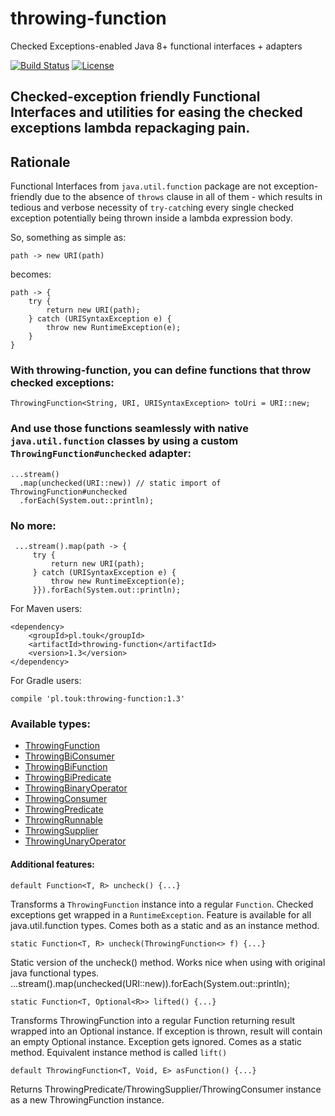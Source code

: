 # throwing-function
Checked Exceptions-enabled Java 8+ functional interfaces + adapters

[![Build Status](https://travis-ci.org/pivovarit/throwing-function.svg?branch=master)](https://travis-ci.org/pivovarit/throwing-function)
[![License](http://img.shields.io/:license-apache-blue.svg)](http://www.apache.org/licenses/LICENSE-2.0.html)

## Checked-exception friendly Functional Interfaces and utilities for easing the checked exceptions lambda repackaging pain.

## Rationale
Functional Interfaces from `java.util.function` package are not exception-friendly due to the absence of `throws` clause in all of them - which results in tedious and verbose necessity of `try-catch`ing every single checked exception potentially being thrown inside a lambda expression body.

So, something as simple as:
```
path -> new URI(path)
```
becomes:

```
path -> {
    try {
        return new URI(path);
    } catch (URISyntaxException e) {
        throw new RuntimeException(e);
    }
}
```    

### With throwing-function, you can define functions that throw checked exceptions:
    ThrowingFunction<String, URI, URISyntaxException> toUri = URI::new;

### And use those functions seamlessly with native `java.util.function` classes by using a custom `ThrowingFunction#unchecked` adapter:

    ...stream()
      .map(unchecked(URI::new)) // static import of ThrowingFunction#unchecked
      .forEach(System.out::println);

### No more:

     ...stream().map(path -> {
         try {
             return new URI(path);
         } catch (URISyntaxException e) {
             throw new RuntimeException(e);
         }}).forEach(System.out::println);


For Maven users:

    <dependency>
        <groupId>pl.touk</groupId>
        <artifactId>throwing-function</artifactId>
        <version>1.3</version>
    </dependency>
    
For Gradle users:

    compile 'pl.touk:throwing-function:1.3'
    

### Available types:

+ [ThrowingFunction](https://github.com/pivovarit/throwing-function/blob/master/src/main/java/com/pivovarit/function/ThrowingFunction.java)
+ [ThrowingBiConsumer](https://github.com/pivovarit/throwing-function/blob/master/src/main/java/com/pivovarit/function/ThrowingBiConsumer.java)
+ [ThrowingBiFunction](https://github.com/pivovarit/throwing-function/blob/master/src/main/java/com/pivovarit/function/ThrowingBiFunction.java)
+ [ThrowingBiPredicate](https://github.com/pivovarit/throwing-function/blob/master/src/main/java/com/pivovarit/function/ThrowingBiPredicate.java)
+ [ThrowingBinaryOperator](https://github.com/pivovarit/throwing-function/blob/master/src/main/java/com/pivovarit/function/ThrowingBinaryOperator.java)
+ [ThrowingConsumer](https://github.com/pivovarit/throwing-function/blob/master/src/main/java/com/pivovarit/function/ThrowingConsumer.java)
+ [ThrowingPredicate](https://github.com/pivovarit/throwing-function/blob/master/src/main/java/com/pivovarit/function/ThrowingPredicate.java)
+ [ThrowingRunnable](https://github.com/pivovarit/throwing-function/blob/master/src/main/java/com/pivovarit/function/ThrowingRunnable.java)
+ [ThrowingSupplier](https://github.com/pivovarit/throwing-function/blob/master/src/main/java/com/pivovarit/function/ThrowingSupplier.java)
+ [ThrowingUnaryOperator](https://github.com/pivovarit/throwing-function/blob/master/src/main/java/com/pivovarit/function/ThrowingUnaryOperator.java)


#### Additional features:

    default Function<T, R> uncheck() {...}
Transforms a `ThrowingFunction` instance into a regular `Function`. Checked exceptions get wrapped in a `RuntimeException`. 
Feature is available for all java.util.function types. Comes both as a static and as an instance method.

    static Function<T, R> uncheck(ThrowingFunction<> f) {...}
Static version of the uncheck() method. Works nice when using with original java functional types.
    ...stream().map(unchecked(URI::new)).forEach(System.out::println);

    static Function<T, Optional<R>> lifted() {...}
Transforms ThrowingFunction into a regular Function returning result wrapped into an Optional instance. If exception 
is thrown, result will contain an empty Optional instance. Exception gets ignored. Comes as a static method. Equivalent instance method is called `lift()`

    default ThrowingFunction<T, Void, E> asFunction() {...}
Returns ThrowingPredicate/ThrowingSupplier/ThrowingConsumer instance as a new ThrowingFunction instance.
